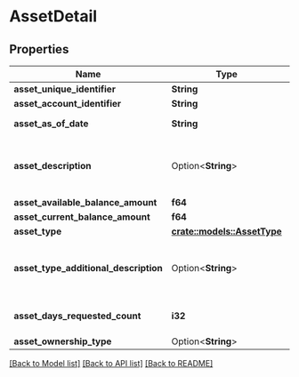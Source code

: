 # AssetDetail

## Properties

Name | Type | Description | Notes
------------ | ------------- | ------------- | -------------
**asset_unique_identifier** | **String** | A vendor created unique Identifier. | 
**asset_account_identifier** | **String** | A unique alphanumeric string identifying an asset. | 
**asset_as_of_date** | **String** | Account Report As of Date / Create Date. Format YYYY-MM-DD | 
**asset_description** | Option<**String**> | A text description that further defines the Asset. This could be used to describe the shares associated with the stocks, bonds or mutual funds, retirement funds or business owned that the borrower has disclosed (named) as an asset. | 
**asset_available_balance_amount** | **f64** | Asset Account Available Balance. | 
**asset_current_balance_amount** | **f64** | A vendor created unique Identifier | 
**asset_type** | [**crate::models::AssetType**](AssetType.md) |  | 
**asset_type_additional_description** | Option<**String**> | Additional Asset Decription some examples are Investment Tax-Deferred , Loan, 401K, 403B, Checking, Money Market, Credit Card,ROTH,529,Biller,ROLLOVER,CD,Savings,Investment Taxable, IRA, Mortgage, Line Of Credit. | 
**asset_days_requested_count** | **i32** | The Number of days requested made to the Financial Institution. Example When looking for 3 months of data from the FI, pass in 90 days. | 
**asset_ownership_type** | Option<**String**> | Ownership type of the asset account. | 

[[Back to Model list]](../README.md#documentation-for-models) [[Back to API list]](../README.md#documentation-for-api-endpoints) [[Back to README]](../README.md)


